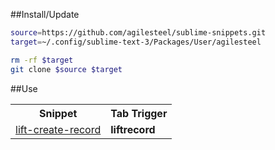 ##Install/Update

```bash
source=https://github.com/agilesteel/sublime-snippets.git
target=~/.config/sublime-text-3/Packages/User/agilesteel

rm -rf $target
git clone $source $target
```

##Use

<table>
  <tr>
    <th>Snippet</th>
    <th>Tab Trigger</th>
  </tr>
  <tr>
    <td><a href="https://github.com/agilesteel/sublime-snippets/blob/master/scala/lift/lift-create-record.sublime-snippet">lift-create-record</a></td>
    <td><strong>liftrecord</strong></td>
  </tr>
</table>
